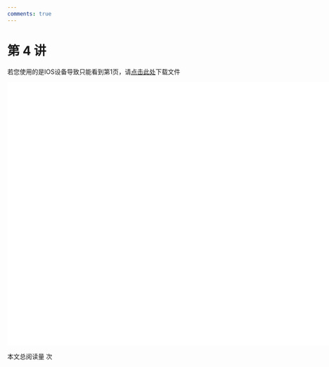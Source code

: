 ```yaml
---
comments: true
---
```


# 第 4 讲

<object data="第 4 讲  标准件的绘制.pdf" type="application/pdf" width="150%" height="800">
    <p>若您使用的是IOS设备导致只能看到第1页，请<a href="第 4 讲  标准件的绘制.pdf">点击此处</a>下载文件</p>
    <iframe src="第 4 讲  标准件的绘制.pdf#navpanes=0" width="500%" height="600" frameborder="0"></iframe>
    
</object>

<span id="busuanzi_container_page_pv">本文总阅读量 <span id="busuanzi_value_page_pv"></span> 次</span>